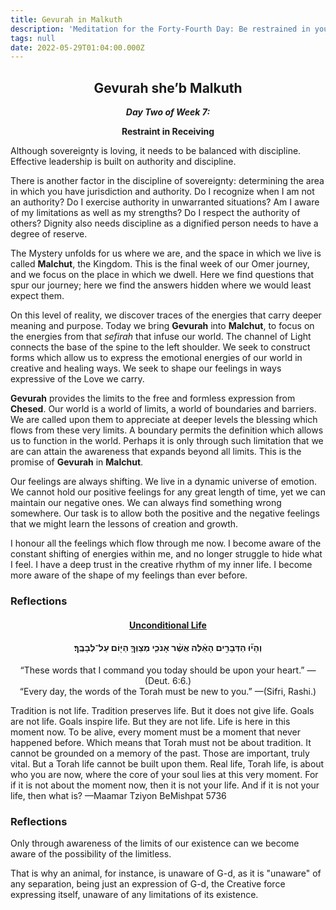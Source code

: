 ```yaml
---
title: Gevurah in Malkuth
description: 'Meditation for the Forty-Fourth Day: Be restrained in your receiving'
tags: null
date: 2022-05-29T01:04:00.000Z
---
```


<div style="font-weight: bold; text-align:center">
<h2>Gevurah she’b Malkuth</h2>
<i>Day Two of Week 7:</i>
<p>Restraint in Receiving</p>

</div>

<div class="abstract">

Although sovereignty is loving, it needs to be balanced with discipline. Effective leadership is built on authority and discipline.

There is another factor in the discipline of sovereignty: determining the area in which you have jurisdiction and authority. Do I recognize when I am not an authority? Do I exercise authority in unwarranted situations? Am I aware of my limitations as well as my strengths? Do I respect the authority of others? Dignity also needs discipline as a dignified person needs to have a degree of reserve.

</div>

The Mystery unfolds for us where we are, and the space in which we live is called **Malchut**, the Kingdom. This is the final week of our Omer journey, and we focus on the place in which we dwell. Here we find questions that spur our journey; here we find the answers hidden where we would least expect them.

On this level of reality, we discover traces of the energies that carry deeper meaning and purpose. Today we bring **Gevurah** into **Malchut**, to focus on the energies from that _sefirah_ that infuse our world. The channel of Light connects the base of the spine to the left shoulder. We seek to construct forms which allow us to express the emotional energies of our world in creative and healing ways. We seek to shape our feelings in ways expressive of the Love we carry.

**Gevurah** provides the limits to the free and formless expression from **Chesed**. Our world is a world of limits, a world of boundaries and barriers. We are called upon them to appreciate at deeper levels the blessing which flows from these very limits. A boundary permits the definition which allows us to function in the world. Perhaps it is only through such limitation that we are can attain the awareness that expands beyond all limits. This is the promise of **Gevurah** in **Malchut**.

Our feelings are always shifting. We live in a dynamic universe of emotion. We cannot hold our positive feelings for any great length of time, yet we can maintain our negative ones. We can always find something wrong somewhere. Our task is to allow both the positive and the negative feelings that we might learn the lessons of creation and growth.

<div class="abstract">

I honour all the feelings which flow through me now. I become aware of the constant shifting of energies within me, and no longer struggle to hide what I feel. I have a deep trust in the creative rhythm of my inner life. I become more aware of the shape of my feelings than ever before.

</div>

<h3>Reflections</h3>

<div style="text-align: center;">
<h4><a href="https://www.chabad.org/calendar/view/day.asp?tdate=5/11/2021">Unconditional Life</a></h4>

<h4 dir="rtl">
וְהָי֞וּ הַדְּבָרִ֣ים הָאֵ֗לֶּה אֲשֶׁ֨ר אָנֹכִ֧י מְצַוְּךָ֛ הַיּ֖וֹם עַל־לְבָבֶֽךָ׃
</h4>
<p>
“These words that I command you today should be upon your heart.”
<span style="text-align: right">&mdash;(Deut. 6:6.)<br />
“Every day, the words of the Torah must be new to you.”
<span style="text-align: right">&mdash;(Sifri, Rashi.)
</div>

Tradition is not life. Tradition preserves life. But it does not give life.
Goals are not life. Goals inspire life. But they are not life.
Life is here in this moment now. To be alive, every moment must be a moment that never happened before.
Which means that Torah must not be about tradition. It cannot be grounded on a memory of the past. Those are important, truly vital. But a Torah life cannot be built upon them.
Real life, Torah life, is about who you are now, where the core of your soul lies at this very moment.
For if it is not about the moment now, then it is not your life. And if it is not your life, then what is?
<span style="text-align: right">&mdash;Maamar Tziyon BeMishpat 5736</span>

</div>

<h3>Reflections</h3>

<div class="note">

Only through awareness of the limits of our existence can we become aware of the possibility of the limitless.

That is why an animal, for instance, is unaware of G-d, as it is "unaware" of any separation, being just an expression of G-d, the Creative force expressing itself, unaware of any limitations of its existence.
